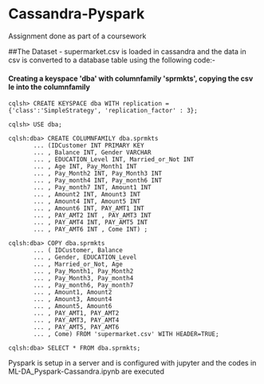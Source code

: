 # Cassandra-Pyspark
Assignment done as part of a coursework

##The Dataset - supermarket.csv is loaded in cassandra and the data in csv is converted to a database table using the following code:- 

#### Creating a keyspace 'dba' with columnfamily 'sprmkts', copying the csv le into the columnfamily

```
cqlsh> CREATE KEYSPACE dba WITH replication = {'class':'SimpleStrategy', 'replication_factor' : 3};
```
```
cqlsh> USE dba;
```
```
cqlsh:dba> CREATE COLUMNFAMILY dba.sprmkts
       ... (IDCustomer INT PRIMARY KEY
       ... , Balance INT, Gender VARCHAR
       ... , EDUCATION_Level INT, Married_or_Not INT
       ... , Age INT, Pay_Month1 INT
       ... , Pay_Month2 INT, Pay_Month3 INT
       ... , Pay_month4 INT, Pay_month6 INT
       ... , Pay_month7 INT, Amount1 INT
       ... , Amount2 INT, Amount3 INT
       ... , Amount4 INT, Amount5 INT
       ... , Amount6 INT, PAY_AMT1 INT
       ... , PAY_AMT2 INT , PAY_AMT3 INT
       ... , PAY_AMT4 INT, PAY_AMT5 INT
       ... , PAY_AMT6 INT , Come INT) ;
```
```
cqlsh:dba> COPY dba.sprmkts
       ... ( IDCustomer, Balance
       ... , Gender, EDUCATION_Level
       ... , Married_or_Not, Age
       ... , Pay_Month1, Pay_Month2
       ... , Pay_Month3, Pay_month4
       ... , Pay_month6, Pay_month7
       ... , Amount1, Amount2
       ... , Amount3, Amount4
       ... , Amount5, Amount6
       ... , PAY_AMT1, PAY_AMT2
       ... , PAY_AMT3, PAY_AMT4
       ... , PAY_AMT5, PAY_AMT6
       ... , Come) FROM 'supermarket.csv' WITH HEADER=TRUE;
```
```
cqlsh:dba> SELECT * FROM dba.sprmkts;
```

Pyspark is setup in a server and is configured with jupyter and the codes in ML-DA_Pyspark-Cassandra.ipynb are executed
